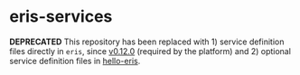 # eris-services

**DEPRECATED** This repository has been replaced with 1) service definition files directly in `eris`, since [v0.12.0](https://github.com/eris-ltd/eris/releases/tag/v0.12.0) (required by the platform) and 2) optional service definition files in [hello-eris](https://github.com/eris-ltd/hello-eris/tree/6c4d7e761973858dd0f36d3d9410ab28aa89fe62/dockerfiles).
